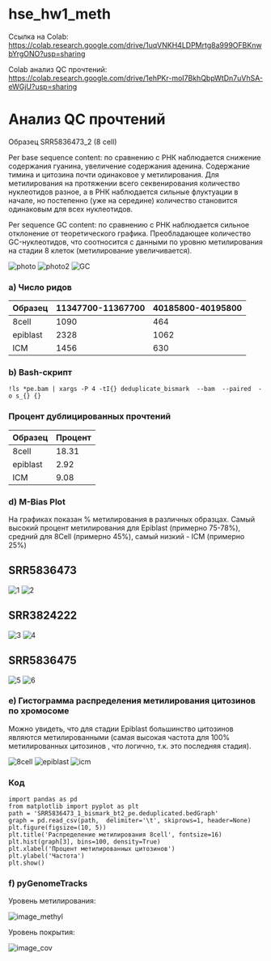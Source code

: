 # hse_hw1_meth
Ссылка на Colab: https://colab.research.google.com/drive/1uqVNKH4LDPMrtg8a999OFBKnwbYrgONO?usp=sharing

Colab анализ QC прочтений: https://colab.research.google.com/drive/1ehPKr-moI7BkhQbpWtDn7uVhSA-eWGjU?usp=sharing
# Анализ QC прочтений
Образец SRR5836473_2 (8 cell)

Per base sequence content: по сравнению с РНК наблюдается снижение содержания гуанина, увеличение содержания аденина. Содержание тимина и цитозина почти одинаковое у метилирования. Для метилирования на протяжении всего секвенирования количество нуклеотидов разное, а в РНК наблюдается сильные флуктуации в начале, но постепенно (уже на середине) количество становится одинаковым для всех нуклеотидов.

Per sequence GC content: по сравнению с РНК наблюдается сильное отклонение от теоретического графика. Преобладающее количество GC-нуклеотидов, что соотносится с данными по уровню метилирования на стадии 8 клеток (метилирование увеличивается).

![photo](https://user-images.githubusercontent.com/93256219/154565434-4297607e-e89e-413f-abf0-bfca2efcf69a.png)
![photo2](https://user-images.githubusercontent.com/93256219/154565437-288a6d15-ba75-4f5e-8a37-731f8474420e.png)
![GC](https://user-images.githubusercontent.com/93256219/154565439-2c75d41f-98ce-456f-a709-dd6f8e1d0430.png)


### a) Число ридов
Образец | 11347700-11367700 | 40185800-40195800 
--- | --- | --- 
8cell | 1090 | 464 
epiblast | 2328 | 1062 
ICM | 1456 | 630 

### b) Bash-скрипт
```
!ls *pe.bam | xargs -P 4 -tI{} deduplicate_bismark  --bam  --paired  -o s_{} {}
```
### Процент дублицированных прочтений
Образец | Процент
--- | --- 
8cell | 18.31
epiblast | 2.92
ICM | 9.08 

### d) M-Bias Plot
На графиках показан % метилирования в различных образцах. Самый высокий процент метилирования для Epiblast (примерно 75-78%), средний для 8Cell (примерно 45%), самый низкий - ICM (примерно 25%) 

## SRR5836473

![1](https://user-images.githubusercontent.com/93256219/154363988-1d2d27d7-db83-4901-a23e-c1063c0a47aa.png)
![2](https://user-images.githubusercontent.com/93256219/154363993-1d5b9a04-a447-475f-8afc-9766fdd82ece.png)

## SRR3824222

![3](https://user-images.githubusercontent.com/93256219/154364530-78b71064-c315-403f-979e-fe2febd50c7a.png)
![4](https://user-images.githubusercontent.com/93256219/154364534-0ea3f28c-7479-44f3-b659-3075522b1c36.png)

## SRR5836475

![5](https://user-images.githubusercontent.com/93256219/154364651-2e8e2ce4-744d-47d6-bd9d-17b49a584141.png)
![6](https://user-images.githubusercontent.com/93256219/154364652-17a27a28-2db3-41d4-b63f-c6abac5340b6.png)

### e) Гистограмма распределения метилирования цитозинов по хромосоме

Можно увидеть, что для стадии Epiblast большинство цитозинов являются метилированными (самая высокая частота для 100% метилированных цитозинов , что логично, т.к. это последняя стадия). 

![8cell](https://user-images.githubusercontent.com/93256219/154366250-b2c36b0f-a3f6-421a-9dee-9deab3ad2016.png)
![epiblast](https://user-images.githubusercontent.com/93256219/154366257-2c3b13ad-dc01-4d01-b1e2-9f4b660d7a61.png)
![icm](https://user-images.githubusercontent.com/93256219/154366258-88d1bc73-abe4-4f09-8e3f-a42803a126bd.png)

### Код
```
import pandas as pd
from matplotlib import pyplot as plt
path = 'SRR5836473_1_bismark_bt2_pe.deduplicated.bedGraph'
graph = pd.read_csv(path,  delimiter='\t', skiprows=1, header=None)
plt.figure(figsize=(10, 5))
plt.title('Распределение метилирования 8cell', fontsize=16) 
plt.hist(graph[3], bins=100, density=True)
plt.xlabel('Процент метилированных цитозинов')
plt.ylabel('Частота')
plt.show()
```
### f) pyGenomeTracks
Уровень метилирования:

![image_methyl](https://user-images.githubusercontent.com/93256219/154367500-1ebee4f9-c432-4c7f-b582-7659ef59cf80.png)

Уровень покрытия:

![image_cov](https://user-images.githubusercontent.com/93256219/154367526-70f7bb5c-47cc-4547-a322-158d58efe531.png)

